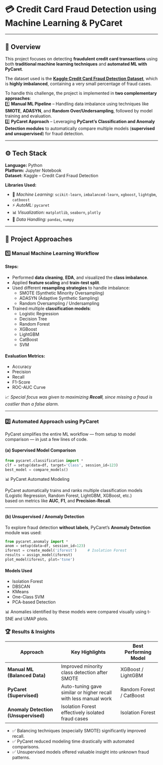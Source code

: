 # 💳 Credit Card Fraud Detection using Machine Learning & PyCaret  

---

## 📘 Overview  

This project focuses on detecting **fraudulent credit card transactions** using both **traditional machine learning techniques** and **automated ML with PyCaret**.  

The dataset used is the [**Kaggle Credit Card Fraud Detection Dataset**](https://www.kaggle.com/mlg-ulb/creditcardfraud), which is **highly imbalanced**, containing a very small percentage of fraud cases.  

To handle this challenge, the project is implemented in **two complementary approaches**:  
1️⃣ **Manual ML Pipeline** – Handling data imbalance using techniques like **SMOTE**, **ADASYN**, and **Random Over/Undersampling**, followed by model training and evaluation.  
2️⃣ **PyCaret Approach** – Leveraging **PyCaret’s Classification and Anomaly Detection modules** to automatically compare multiple models (**supervised and unsupervised**) for fraud detection.  

---

## ⚙️ Tech Stack  

**Language:** Python  
**Platform:** Jupyter Notebook  
**Dataset:** Kaggle – Credit Card Fraud Detection  

**Libraries Used:**  
- 🧩 *Machine Learning:* `scikit-learn`, `imbalanced-learn`, `xgboost`, `lightgbm`, `catboost`  
- ⚡ *AutoML:* `pycaret`  
- 📊 *Visualization:* `matplotlib`, `seaborn`, `plotly`  
- 🧮 *Data Handling:* `pandas`, `numpy`  

---

## 🧠 Project Approaches  

### 1️⃣ Manual Machine Learning Workflow  

#### **Steps:**  
- Performed **data cleaning**, **EDA**, and visualized the **class imbalance**.  
- Applied **feature scaling** and **train-test split**.  
- Used different **resampling strategies** to handle imbalance:  
  - SMOTE (Synthetic Minority Oversampling)  
  - ADASYN (Adaptive Synthetic Sampling)  
  - Random Oversampling / Undersampling  
- Trained multiple **classification models**:  
  - Logistic Regression  
  - Decision Tree  
  - Random Forest  
  - XGBoost  
  - LightGBM  
  - CatBoost  
  - SVM  

#### **Evaluation Metrics:**  
- Accuracy  
- Precision  
- Recall  
- F1-Score  
- ROC-AUC Curve  

📈 *Special focus was given to maximizing **Recall**, since missing a fraud is costlier than a false alarm.*  

---

### 2️⃣ Automated Approach using PyCaret  

PyCaret simplifies the entire ML workflow — from setup to model comparison — in just a few lines of code.  

#### **(a) Supervised Model Comparison**  

```python
from pycaret.classification import *
clf = setup(data=df, target='Class', session_id=123)
best_model = compare_models()
```

📊 PyCaret Automated Modeling  

PyCaret automatically trains and ranks multiple classification models  
(Logistic Regression, Random Forest, LightGBM, XGBoost, etc.)  
based on metrics like **AUC**, **F1**, and **Precision-Recall**.  

---

#### **(b) Unsupervised / Anomaly Detection**  

To explore fraud detection **without labels**, PyCaret’s **Anomaly Detection** module was used:  

```python
from pycaret.anomaly import *
anom = setup(data=df, session_id=123)
iforest = create_model('iforest')     # Isolation Forest
results = assign_model(iforest)
plot_model(iforest, plot='tsne')
```
#### **Models Used**
 - Isolation Forest
 - DBSCAN
 - KMeans
 - One-Class SVM
 - PCA-based Detection

📊 Anomalies identified by these models were compared visually using t-SNE and UMAP plots.

### 🏆 Results & Insights
| Approach                      | Key Highlights                                                  | Best Performing Model    |
| ----------------------------- | --------------------------------------------------------------- | ------------------------ |
| **Manual ML (Balanced Data)** | Improved minority class detection after SMOTE                   | XGBoost / LightGBM       |
| **PyCaret (Supervised)**      | Auto-tuning gave similar or higher recall with less manual work | Random Forest / CatBoost |
| **Anomaly Detection (Unsupervised)**    | Isolation Forest effectively isolated fraud cases               | Isolation Forest         |

- ✅ Balancing techniques (especially SMOTE) significantly improved recall.
- ✅ PyCaret reduced modeling time drastically with automated comparisons.
- ✅ Unsupervised models offered valuable insight into unknown fraud patterns.



